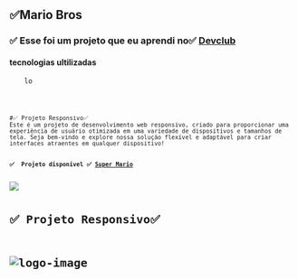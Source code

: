 

<h1 aling="center">
<h2> ✅Mario Bros </h2>
</h1>
<h3>✅ Esse foi um projeto que eu aprendi no✅ <a href="https://rodolfomori.com.br/devclub/">Devclub</a></h3>

<h4>tecnologias ultilizadas</h4>
 <code><img  height="15" src="https://img.shields.io/badge/HTML5-E34F26?style=for-the-badge&logo=html5&logoColor=white alt="logo-html" /></code>
<code> <img  height="15" src="https://img.shields.io/badge/CSS3-1572B6?style=for-the-badge&logo=css3&logoColor=white" alt="logo-css" /><code>
 <code><img  height="15"src="https://img.shields.io/badge/JavaScript-F7DF1E?style=for-the-badge&logo=javascript&logoColor=black"></code><br>
 <p>#✅ Projeto Responsivo✅ 
Este é um projeto de desenvolvimento web responsivo, criado para proporcionar uma experiência de usuário otimizada em uma variedade de dispositivos e tamanhos de tela. Seja bem-vindo e explore nossa solução flexível e adaptável para criar interfaces atraentes em qualquer dispositivo!
 <h4>✅  Projeto disponivel ✅ <a href="https://zenaldo-oliveira.github.io/We-Care/"▶✅ >Super Mario</a></h4>
<img src="https://github.com/zenaldo-oliveira/MIL-Reais-em-7-Dias/blob/main/assets/img-pc.png?raw=true alt="img-logo-pc"/>
 <h1>✅ Projeto Responsivo✅ <h1>
<img src="https://github.com/zenaldo-oliveira/MIL-Reais-em-7-Dias/blob/main/assets/img-rensonsivo.png?raw=true" alt="logo-image"/>
